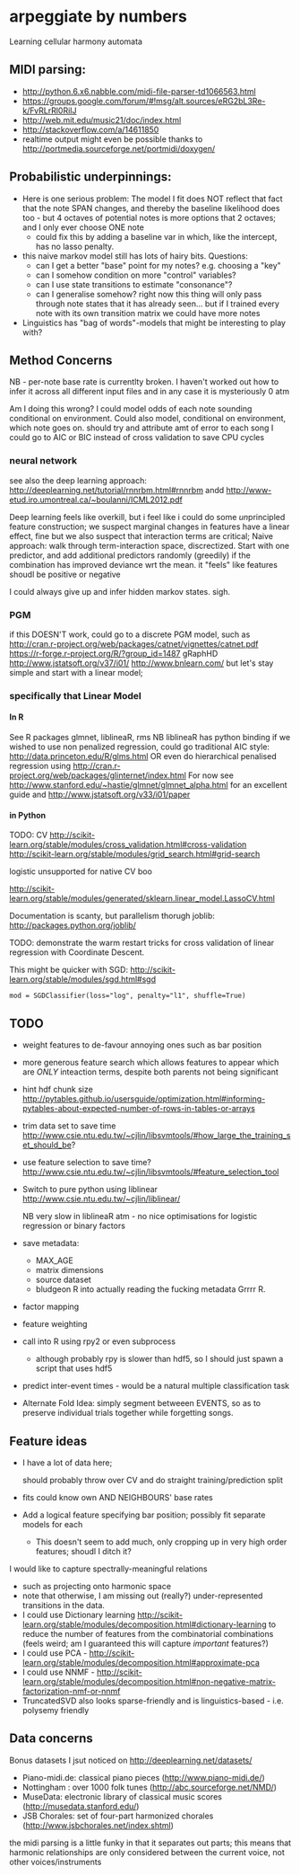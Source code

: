arpeggiate by numbers
========================

Learning cellular harmony automata

MIDI parsing:
----------------

* http://python.6.x6.nabble.com/midi-file-parser-td1066563.html
* https://groups.google.com/forum/#!msg/alt.sources/eRG2bL3Re-k/FvRLrRl0RiIJ
* http://web.mit.edu/music21/doc/index.html
* http://stackoverflow.com/a/14611850
* realtime output might even be possible thanks to http://portmedia.sourceforge.net/portmidi/doxygen/

Probabilistic underpinnings:
-----------------------------

* Here is one serious problem: The model I fit does NOT reflect that fact that the note SPAN changes, and thereby the baseline likelihood does too - but 4 octaves of potential notes is more options that 2 octaves; and I only ever choose ONE note
  * could fix this by adding a baseline var in which, like the intercept, has no lasso penalty.
* this naive markov model still has lots of hairy bits. Questions:
  * can I get a better "base" point for my notes? e.g. choosing a "key"
  * can I somehow condition on more "control" variables?
  * can I use state transitions to estimate "consonance"?
  * can I generalise somehow? right now this thing will only pass through note states that it has already seen... but if I trained every note with its own transition matrix we could have more notes
* Linguistics has "bag of words"-models that might be interesting to play with?

Method Concerns
----------------------

NB - per-note base rate is currentlty broken. I haven't worked out how to infer it across all different input files and in any case it is mysteriously 0 atm

Am I doing this wrong? I could model odds of each note sounding conditional on environment.
Could also model, conditional on environment, which note goes on.
should try and attribute amt of error to each song
I could go to AIC or BIC instead of cross validation to save CPU cycles

### neural network

see also the deep learning approach: http://deeplearning.net/tutorial/rnnrbm.html#rnnrbm andd
http://www-etud.iro.umontreal.ca/~boulanni/ICML2012.pdf

Deep learning feels like overkill, but i feel like i could do some *un*principled feature construction;
we suspect marginal changes in features have a linear effect, fine
but we also suspect that interaction terms are critical;
Naive approach: walk through term-interaction space, discrectized. Start with one predictor, and add additional predictors randomly (greedily) if the combination has improved deviance wrt the mean. it "feels" like features shoudl be positive or negative

I could always give up and infer hidden markov states. sigh.

### PGM

if this DOESN'T work, could go to a discrete PGM model, such as
http://cran.r-project.org/web/packages/catnet/vignettes/catnet.pdf
https://r-forge.r-project.org/R/?group_id=1487
gRaphHD http://www.jstatsoft.org/v37/i01/
http://www.bnlearn.com/
but let's stay simple and start with a linear model;

### specifically that Linear Model

#### In R

See R packages glmnet, liblineaR, rms
NB liblineaR has python binding
if we wished to use non penalized regression, could go traditional AIC style: http://data.princeton.edu/R/glms.html
OR even do hierarchical penalised regression using http://cran.r-project.org/web/packages/glinternet/index.html
For now
see http://www.stanford.edu/~hastie/glmnet/glmnet_alpha.html for an excellent guide
and http://www.jstatsoft.org/v33/i01/paper

#### in Python

TODO: CV http://scikit-learn.org/stable/modules/cross_validation.html#cross-validation
http://scikit-learn.org/stable/modules/grid_search.html#grid-search

logistic unsupported for native CV boo

http://scikit-learn.org/stable/modules/generated/sklearn.linear_model.LassoCV.html

Documentation is scanty, but parallelism thorugh joblib: http://packages.python.org/joblib/

TODO: demonstrate the warm restart tricks for cross validation of linear regression with Coordinate Descent.

This might be quicker with SGD: http://scikit-learn.org/stable/modules/sgd.html#sgd

    mod = SGDClassifier(loss="log", penalty="l1", shuffle=True)


TODO
------

* weight features to de-favour annoying ones such as bar position
* more generous feature search which allows features to appear which are *ONLY* inteaction terms, despite both parents not being significant
* hint hdf chunk size http://pytables.github.io/usersguide/optimization.html#informing-pytables-about-expected-number-of-rows-in-tables-or-arrays
* trim data set to save time http://www.csie.ntu.edu.tw/~cjlin/libsvmtools/#how_large_the_training_set_should_be?
* use feature selection to save time? http://www.csie.ntu.edu.tw/~cjlin/libsvmtools/#feature_selection_tool
* Switch to pure python using liblinear http://www.csie.ntu.edu.tw/~cjlin/liblinear/

  NB very slow in liblineaR atm - no nice optimisations for logistic regression or binary factors
* save metadata:
  * MAX_AGE
  * matrix dimensions
  * source dataset
  * bludgeon R into actually reading the fucking metadata Grrrr R.
* factor mapping
* feature weighting
* call into R using rpy2 or even subprocess
  * although probably rpy is slower than hdf5, so I should just spawn a script that uses hdf5
* predict inter-event times - would be a natural multiple classification task
* Alternate Fold Idea: simply segment betweeen EVENTS, so as to preserve individual trials together while forgetting songs.

Feature ideas
-----------------

* I have a lot of data here;

  should probably throw over CV and do straight training/prediction split
* fits could know own AND NEIGHBOURS' base rates
* Add a logical feature specifying bar position; possibly fit separate models for each
  * This doesn't seem to add much, only cropping up in very high order features; shoudl I ditch it?

I would like to capture spectrally-meaningful relations

* such as projecting onto harmonic space
* note that otherwise, I am missing out (really?) under-represented transitions in the data.
* I could use Dictionary learning http://scikit-learn.org/stable/modules/decomposition.html#dictionary-learning to reduce the number of features from the combinatorial combinations (feels weird; am I guaranteed this will capture *important* features?)
* I could use PCA - http://scikit-learn.org/stable/modules/decomposition.html#approximate-pca
* I could use NNMF - http://scikit-learn.org/stable/modules/decomposition.html#non-negative-matrix-factorization-nmf-or-nnmf
* TruncatedSVD also looks sparse-friendly and is linguistics-based - i.e. polysemy friendly

Data concerns
--------------

Bonus datasets I jsut noticed on http://deeplearning.net/datasets/

* Piano-midi.de: classical piano pieces (http://www.piano-midi.de/)
* Nottingham : over 1000 folk tunes (http://abc.sourceforge.net/NMD/)
* MuseData: electronic library of classical music scores (http://musedata.stanford.edu/)
* JSB Chorales: set of four-part harmonized chorales (http://www.jsbchorales.net/index.shtml)

the midi parsing is a little funky in that it separates out parts; this means that harmonic relationships are only considered between the current voice, not other voices/instruments
